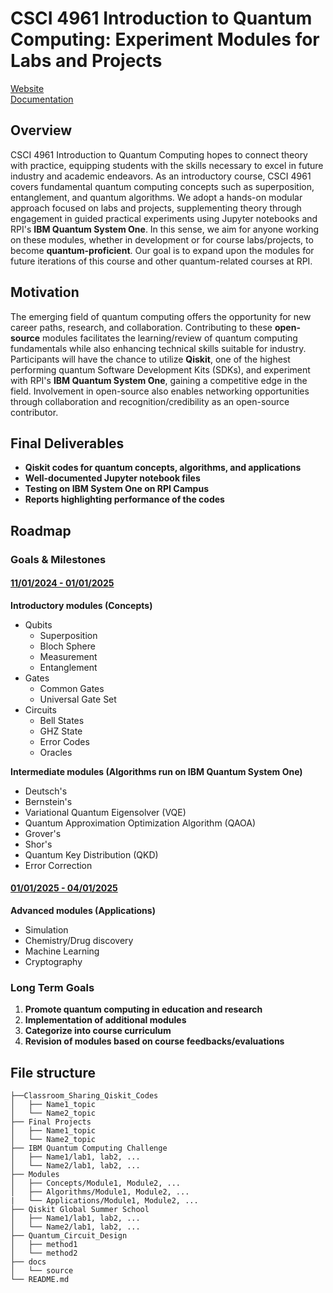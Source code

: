 # CSCI 4961 Introduction to Quantum Computing: Experiment Modules for Labs and Projects

[Website](https://yangletliu.github.io/Intro-to-Quantum-Computing-Website/) \
[Documentation](https://quantum-education-modules.readthedocs.io/en/latest/)

## Overview

CSCI 4961 Introduction to Quantum Computing hopes to connect theory with practice, equipping students with the skills necessary to excel in future industry and academic endeavors. As an introductory course, CSCI 4961 covers fundamental quantum computing concepts such as superposition, entanglement, and quantum algorithms. We adopt a hands-on modular approach focused on labs and projects, supplementing theory through engagement in guided practical experiments using Jupyter notebooks and RPI's **IBM Quantum System One**. In this sense, we aim for anyone working on these modules, whether in development or for course labs/projects, to become **quantum-proficient**. Our goal is to expand upon the modules for future iterations of this course and other quantum-related courses at RPI.

## Motivation

The emerging field of quantum computing offers the opportunity for new career paths, research, and collaboration. Contributing to these **open-source** modules facilitates the learning/review of quantum computing fundamentals while also enhancing technical skills suitable for industry. Participants will have the chance to utilize **Qiskit**, one of the highest performing quantum Software Development Kits (SDKs), and experiment with RPI's **IBM Quantum System One**, gaining a competitive edge in the field. Involvement in open-source also enables networking opportunities through collaboration and recognition/credibility as an open-source contributor.

## Final Deliverables

- **Qiskit codes for quantum concepts, algorithms, and applications**
- **Well-documented Jupyter notebook files**
- **Testing on IBM System One on RPI Campus**
- **Reports highlighting performance of the codes**

## Roadmap

### Goals & Milestones
#### <ins>11/01/2024 - 01/01/2025</ins>
**Introductory modules (Concepts)**
- Qubits
  - Superposition
  - Bloch Sphere
  - Measurement
  - Entanglement
- Gates
  - Common Gates
  - Universal Gate Set
- Circuits
  - Bell States
  - GHZ State
  - Error Codes
  - Oracles
    
**Intermediate modules (Algorithms run on IBM Quantum System One)**
  - Deutsch's
  - Bernstein's
  - Variational Quantum Eigensolver (VQE)
  - Quantum Approximation Optimization Algorithm (QAOA)
  - Grover's
  - Shor's
  - Quantum Key Distribution (QKD)
  - Error Correction
    
#### <ins>01/01/2025 - 04/01/2025</ins>
**Advanced modules (Applications)**
  - Simulation
  - Chemistry/Drug discovery
  - Machine Learning
  - Cryptography

### Long Term Goals

1. **Promote quantum computing in education and research**
2. **Implementation of additional modules**
3. **Categorize into course curriculum**
4. **Revision of modules based on course feedbacks/evaluations**

## File structure

```
├──Classroom_Sharing_Qiskit_Codes
│   ├── Name1_topic
│   └── Name2_topic
├── Final Projects
│   ├── Name1_topic
│   └── Name2_topic
├── IBM Quantum Computing Challenge
│   ├── Name1/lab1, lab2, ...
│   └── Name2/lab1, lab2, ...
├── Modules
│   ├── Concepts/Module1, Module2, ...
│   ├── Algorithms/Module1, Module2, ...
|   └── Applications/Module1, Module2, ...
├── Qiskit Global Summer School
│   ├── Name1/lab1, lab2, ...
│   └── Name2/lab1, lab2, ...
├── Quantum_Circuit_Design
│   ├── method1
│   └── method2
├── docs
│   └── source
└── README.md
```  
